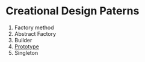 # Creational Design Paterns

1. Factory method
1. Abstract Factory
1. Builder
1. [Prototype](/creationalPatterns/prototype/index.md)
1. Singleton

